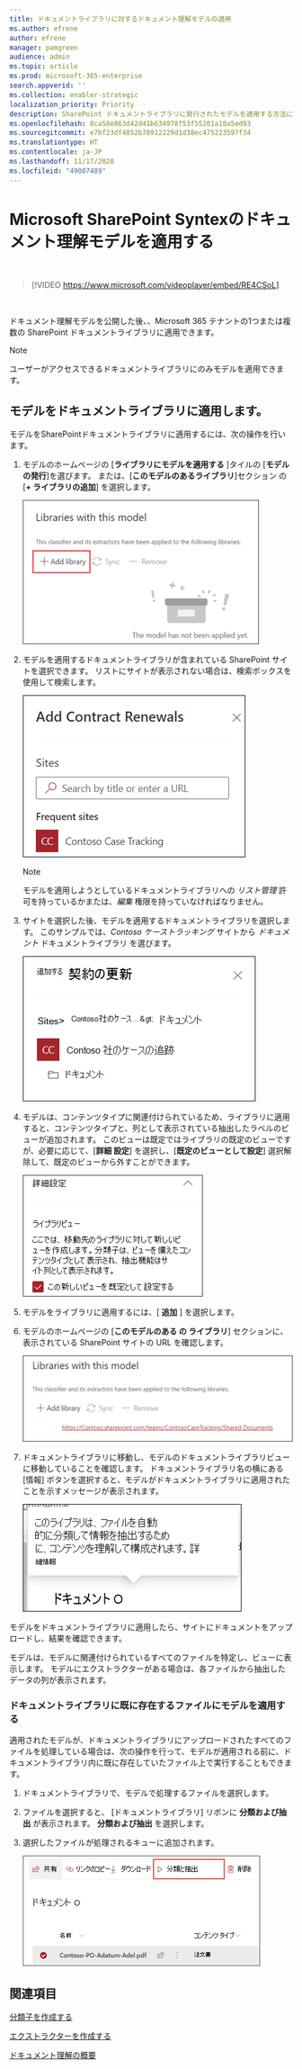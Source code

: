 ```yaml
---
title: ドキュメントライブラリに対するドキュメント理解モデルの適用
ms.author: efrene
author: efrene
manager: pamgreen
audience: admin
ms.topic: article
ms.prod: microsoft-365-enterprise
search.appverid: ''
ms.collection: enabler-strategic
localization_priority: Priority
description: SharePoint ドキュメントライブラリに発行されたモデルを適用する方法について説明します。
ms.openlocfilehash: 0ca58e863d42d41b634978f53f55201a10a5ed93
ms.sourcegitcommit: e7bf23df4852b78912229d1d38ec475223597f34
ms.translationtype: HT
ms.contentlocale: ja-JP
ms.lasthandoff: 11/17/2020
ms.locfileid: "49087489"
---
```

# <a name="apply-a-document-understanding-model-in-microsoft-sharepoint-syntex"></a>Microsoft SharePoint Syntexのドキュメント理解モデルを適用する

</br>

> [!VIDEO https://www.microsoft.com/videoplayer/embed/RE4CSoL]

</br>

ドキュメント理解モデルを公開した後、、Microsoft 365 テナントの1つまたは複数の SharePoint ドキュメントライブラリに適用できます。

> [!NOTE]
> ユーザーがアクセスできるドキュメントライブラリにのみモデルを適用できます。


## <a name="apply-your-model-to-a-document-library"></a>モデルをドキュメントライブラリに適用します。

モデルをSharePointドキュメントライブラリに適用するには、次の操作を行います。

1. モデルのホームページの [**ライブラリにモデルを適用する** ]タイルの [**モデルの発行**]を選びます。 または、[**このモデルのあるライブラリ**]セクション の [**+ ライブラリの追加**] を選択します。 </br>

    ![ライブラリにモデルを追加する](../media/content-understanding/apply-to-library.png)</br>

2. モデルを適用するドキュメントライブラリが含まれている SharePoint サイトを選択できます。 リストにサイトが表示されない場合は、検索ボックスを使用して検索します。</br>

    ![サイトの選択](../media/content-understanding/site-search.png)</br>

    > [!NOTE]
    > モデルを適用しようとしているドキュメントライブラリへの *リスト管理* 許可を持っているかまたは、*編集* 権限を持っていなければなりません。</br>

3. サイトを選択した後、モデルを適用するドキュメントライブラリを選択します。 このサンプルでは、*Contoso ケーストラッキング* サイトから *ドキュメント* ドキュメントライブラリ を選びます。</br>

    ![ドキュメントライブラリを選択する](../media/content-understanding/select-doc-library.png)</br>

4. モデルは、コンテンツタイプに関連付けられているため、ライブラリに適用すると、コンテンツタイプと、列として表示されている抽出したラベルのビューが追加されます。 このビューは既定ではライブラリの既定のビューですが、必要に応じて、[**詳細 設定**] を選択し、[**既定のビューとして設定**] 選択解除して、既定のビューから外すことができます。</br>

    ![ライブラリビュー](../media/content-understanding/library-view.png)</br>

5. モデルをライブラリに適用するには、[ **追加** ] を選択します。 
6. モデルのホームページの [**このモデルのある の ライブラリ**] セクションに、表示されている SharePoint サイトの URL を確認します。</br>

    ![選択したライブラリ](../media/content-understanding/selected-library.png)</br>

7. ドキュメントライブラリに移動し、モデルのドキュメントライブラリビューに移動していることを確認します。 ドキュメントライブラリ名の横にある [情報] ボタンを選択すると、モデルがドキュメントライブラリに適用されたことを示すメッセージが表示されます。

    ![情報表示](../media/content-understanding/info-du.png)</br> 


モデルをドキュメントライブラリに適用したら、サイトにドキュメントをアップロードし、結果を確認できます。

モデルは、モデルに関連付けられているすべてのファイルを特定し、ビューに表示します。 モデルにエクストラクターがある場合は、各ファイルから抽出したデータの列が表示されます。

### <a name="apply-the-model-to-files-already-in-the-document-library"></a>ドキュメントライブラリに既に存在するファイルにモデルを適用する

適用されたモデルが、ドキュメントライブラリにアップロードされたすべてのファイルを処理している場合は、次の操作を行って、モデルが適用される前に、ドキュメントライブラリ内に既に存在していたファイル上で実行することもできます。

1. ドキュメントライブラリで、モデルで処理するファイルを選択します。
2. ファイルを選択すると、 [ドキュメントライブラリ] リボンに **分類および抽出** が表示されます。 **分類および抽出** を選択します。
3. 選択したファイルが処理されるキューに追加されます。

      ![分類と抽出](../media/content-understanding/extract-classify.png)</br> 

## <a name="see-also"></a>関連項目
[分類子を作成する](create-a-classifier.md)

[エクストラクターを作成する](create-an-extractor.md)

[ドキュメント理解の概要](document-understanding-overview.md)


